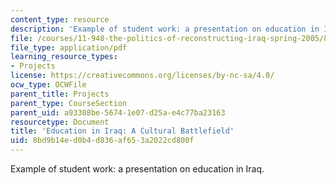 ```yaml
---
content_type: resource
description: 'Example of student work: a presentation on education in Iraq.'
file: /courses/11-948-the-politics-of-reconstructing-iraq-spring-2005/8bd9b14ed0b4d836af653a2022cd800f_ikert_final.pdf
file_type: application/pdf
learning_resource_types:
- Projects
license: https://creativecommons.org/licenses/by-nc-sa/4.0/
ocw_type: OCWFile
parent_title: Projects
parent_type: CourseSection
parent_uid: a93308be-5674-1e07-d25a-e4c77ba23163
resourcetype: Document
title: 'Education in Iraq: A Cultural Battlefield'
uid: 8bd9b14e-d0b4-d836-af65-3a2022cd800f
---
```

Example of student work: a presentation on education in Iraq.